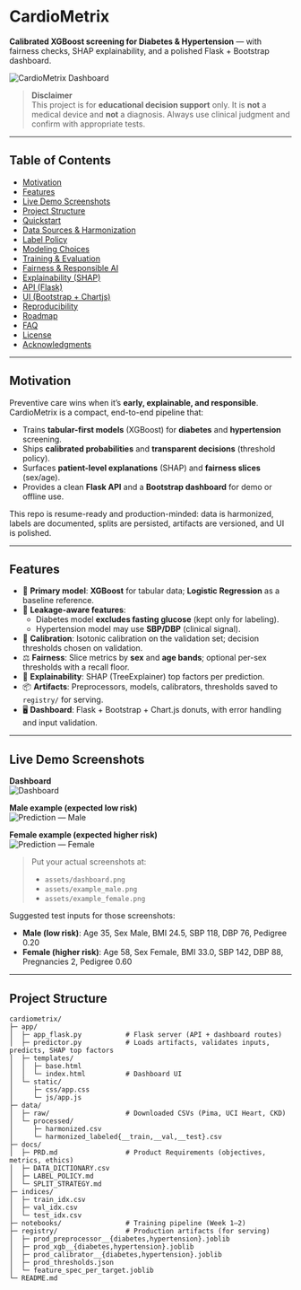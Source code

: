 # CardioMetrix

**Calibrated XGBoost screening for Diabetes & Hypertension** — with fairness checks, SHAP explainability, and a polished Flask + Bootstrap dashboard.

![CardioMetrix Dashboard](assets/dashboard.png)

> **Disclaimer**  
> This project is for **educational decision support** only. It is **not** a medical device and **not** a diagnosis. Always use clinical judgment and confirm with appropriate tests.

---

## Table of Contents

- [Motivation](#motivation)
- [Features](#features)
- [Live Demo Screenshots](#live-demo-screenshots)
- [Project Structure](#project-structure)
- [Quickstart](#quickstart)
- [Data Sources & Harmonization](#data-sources--harmonization)
- [Label Policy](#label-policy)
- [Modeling Choices](#modeling-choices)
- [Training & Evaluation](#training--evaluation)
- [Fairness & Responsible AI](#fairness--responsible-ai)
- [Explainability (SHAP)](#explainability-shap)
- [API (Flask)](#api-flask)
- [UI (Bootstrap + Chartjs)](#ui-bootstrap--chartjs)
- [Reproducibility](#reproducibility)
- [Roadmap](#roadmap)
- [FAQ](#faq)
- [License](#license)
- [Acknowledgments](#acknowledgments)

---

## Motivation

Preventive care wins when it’s **early, explainable, and responsible**. CardioMetrix is a compact, end-to-end pipeline that:

- Trains **tabular-first models** (XGBoost) for **diabetes** and **hypertension** screening.  
- Ships **calibrated probabilities** and **transparent decisions** (threshold policy).  
- Surfaces **patient-level explanations** (SHAP) and **fairness slices** (sex/age).  
- Provides a clean **Flask API** and a **Bootstrap dashboard** for demo or offline use.

This repo is resume-ready and production-minded: data is harmonized, labels are documented, splits are persisted, artifacts are versioned, and UI is polished.

---

## Features

- 🧠 **Primary model**: **XGBoost** for tabular data; **Logistic Regression** as a baseline reference.  
- 🧼 **Leakage-aware features**:  
  - Diabetes model **excludes fasting glucose** (kept only for labeling).  
  - Hypertension model may use **SBP/DBP** (clinical signal).  
- 🎯 **Calibration**: Isotonic calibration on the validation set; decision thresholds chosen on validation.  
- ⚖️ **Fairness**: Slice metrics by **sex** and **age bands**; optional per-sex thresholds with a recall floor.  
- 🔎 **Explainability**: SHAP (TreeExplainer) top factors per prediction.  
- 📦 **Artifacts**: Preprocessors, models, calibrators, thresholds saved to `registry/` for serving.  
- 🖥️ **Dashboard**: Flask + Bootstrap + Chart.js donuts, with error handling and input validation.

---

## Live Demo Screenshots

**Dashboard**  
![Dashboard](assets/dashboard.png)

**Male example (expected low risk)**  
![Prediction — Male](assets/example_male.png)

**Female example (expected higher risk)**  
![Prediction — Female](assets/example_female.png)

> Put your actual screenshots at:
> - `assets/dashboard.png`
> - `assets/example_male.png`
> - `assets/example_female.png`

Suggested test inputs for those screenshots:

- **Male (low risk)**: Age 35, Sex Male, BMI 24.5, SBP 118, DBP 76, Pedigree 0.20  
- **Female (higher risk)**: Age 58, Sex Female, BMI 33.0, SBP 142, DBP 88, Pregnancies 2, Pedigree 0.60

---

## Project Structure

```text
cardiometrix/
├─ app/
│  ├─ app_flask.py           # Flask server (API + dashboard routes)
│  ├─ predictor.py           # Loads artifacts, validates inputs, predicts, SHAP top factors
│  ├─ templates/
│  │  ├─ base.html
│  │  └─ index.html          # Dashboard UI
│  └─ static/
│     ├─ css/app.css
│     └─ js/app.js
├─ data/
│  ├─ raw/                   # Downloaded CSVs (Pima, UCI Heart, CKD)
│  └─ processed/
│     ├─ harmonized.csv
│     └─ harmonized_labeled{__train,__val,__test}.csv
├─ docs/
│  ├─ PRD.md                 # Product Requirements (objectives, metrics, ethics)
│  ├─ DATA_DICTIONARY.csv
│  ├─ LABEL_POLICY.md
│  └─ SPLIT_STRATEGY.md
├─ indices/
│  ├─ train_idx.csv
│  ├─ val_idx.csv
│  └─ test_idx.csv
├─ notebooks/                # Training pipeline (Week 1–2)
├─ registry/                 # Production artifacts (for serving)
│  ├─ prod_preprocessor__{diabetes,hypertension}.joblib
│  ├─ prod_xgb__{diabetes,hypertension}.joblib
│  ├─ prod_calibrator__{diabetes,hypertension}.joblib
│  ├─ prod_thresholds.json
│  └─ feature_spec_per_target.joblib
└─ README.md
